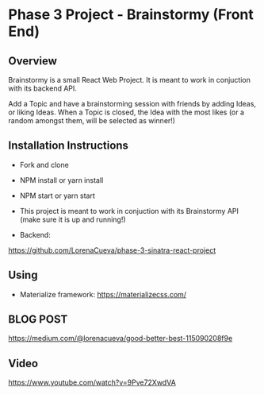 # Phase 3 Project - Brainstormy (Front End)

## Overview 

Brainstormy is a small React Web Project. It is meant to work in conjuction with its backend API.

Add a Topic and have a brainstorming session with friends by adding Ideas, or liking Ideas.
When a Topic is closed, the Idea with the most likes (or a random amongst them, will be selected as winner!)


## Installation Instructions

- Fork and clone

- NPM install or yarn install

- NPM start or yarn start

- This project is meant to work in conjuction with its Brainstormy API (make sure it is up and running!)

- Backend: 

https://github.com/LorenaCueva/phase-3-sinatra-react-project

## Using

- Materialize framework:
https://materializecss.com/

## BLOG POST

https://medium.com/@lorenacueva/good-better-best-115090208f9e

## Video

https://www.youtube.com/watch?v=9Pve72XwdVA